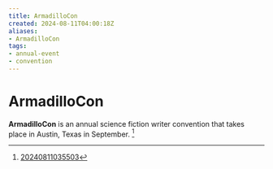```yaml
---
title: ArmadilloCon
created: 2024-08-11T04:00:18Z
aliases:
- ArmadilloCon
tags:
- annual-event
- convention
---
```


# ArmadilloCon

**ArmadilloCon** is an annual science fiction writer convention that takes place in Austin, Texas in September. [^1]

[^1]: [20240811035503](../entries/20240811035503.md)
